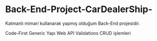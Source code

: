 # Back-End-Project-CarDealerShip-
Katmanlı mimari kullanarak yapmış olduğum Back-End projesidir.

Code-First
Generic Yapı
Web API
Validations
CRUD işlemleri

